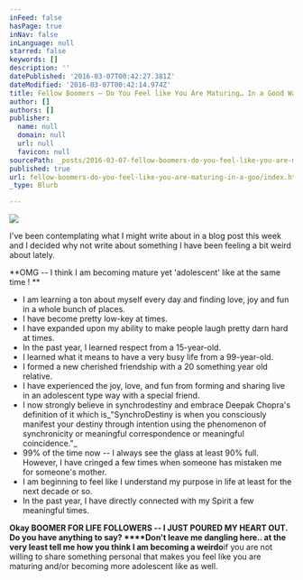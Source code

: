 ```yaml
---
inFeed: false
hasPage: true
inNav: false
inLanguage: null
starred: false
keywords: []
description: ''
datePublished: '2016-03-07T00:42:27.381Z'
dateModified: '2016-03-07T00:42:14.974Z'
title: Fellow Boomers – Do You Feel like You Are Maturing… In a Good Way That Is?
author: []
authors: []
publisher:
  name: null
  domain: null
  url: null
  favicon: null
sourcePath: _posts/2016-03-07-fellow-boomers-do-you-feel-like-you-are-maturing-in-a-goo.md
published: true
url: fellow-boomers-do-you-feel-like-you-are-maturing-in-a-goo/index.html
_type: Blurb

---
```

![](https://the-grid-user-content.s3-us-west-2.amazonaws.com/4b4d4abe-64d0-485c-bc40-97d30b453eda.jpg)

I've been contemplating what I  might write about in a blog post this week and I decided why not write about something I have been feeling a bit weird about lately.

**OMG -- I think I am becoming mature yet 'adolescent' like at the same time ! **

* I am learning a ton about myself every day and finding love, joy and fun in a whole bunch of places.
* I have become pretty low-key at times.
* I have expanded upon my ability to make people laugh pretty darn hard at times.
* In the past year, I learned respect from a 15-year-old.
* I learned what it means to have a very busy life from a 99-year-old.
* I formed a new cherished friendship with a 20 something year old relative.
* I have experienced the joy, love, and fun from forming and sharing live in an adolescent type way with a special friend.
* I now strongly believe in synchrodestiny and embrace Deepak Chopra's definition of it which is_"SynchroDestiny is when you consciously manifest your destiny through intention using the phenomenon of synchronicity or meaningful correspondence or meaningful coincidence."_
* 99% of the time now -- I always see the glass at least 90% full.  However, I have cringed a few times when someone has mistaken me for someone's mother.
* I am beginning to feel like I understand my purpose in life at least for the next decade or so.
* In the past year, I have directly connected with my Spirit a few meaningful times.

**Okay BOOMER FOR LIFE FOLLOWERS -- I JUST POURED MY HEART OUT. Do you have anything to say? ****Don't leave me dangling here.. at the very least tell me how you think I am becoming a weirdo**if you are not willing to share something personal that makes you feel like you are maturing and/or becoming more adolescent like as well.